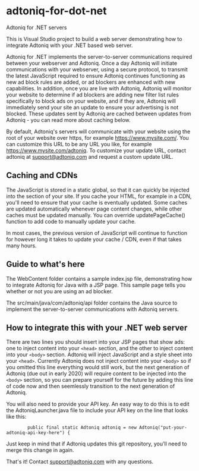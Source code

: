 # adtoniq-for-dot-net
Adtoniq for .NET servers

This is Visual Studio project to build a web server demonstrating how to integrate Adtoniq with your .NET based web server.

Adtoniq for .NET  implements the server-to-server communications required between your webserver and Adtoniq. Once a day Adtoniq will initiate communications with your webserver, using a secure protocol, to transmit the latest JavaScript required to ensure Adtoniq continues functioning as new ad block rules are added, or ad blockers are enhanced with new capabilities. In addition, once you are live with Adtoniq, Adtoniq will monitor your website to determine if ad blockers are adding new filter list rules specifically to block ads on your website, and if they are, Adtoniq will immediately send your site an update to ensure your advertising is not blocked. These updates sent by Adtoniq are cached between updates from Adtoniq - you can read more about caching below.

By default, Adtoniq's servers will communicate with your website using the root of your website over https, for example https://www.mysite.com/. You can customize this URL to be any URL you like, for example https://www.mysite.com/adtoniq. To customize your update URL, contact adtoniq at support@adtoniq.com and request a custom update URL.

## Caching and CDNs ##

The JavaScript is stored in a static global, so that it can quickly be injected into the <head> section of your site. If you cache your HTML, for example in a CDN, you'll need to ensure that your cache is eventually updated. Some caches are updated automatically whenever page content changes, while other caches must be updated manually. You can override updatePageCache() function to add code to manually update your cache.

In most cases, the previous version of JavaScript will continue to function for however long it takes to update your cache / CDN, even if that takes many hours. 

## Guide to what's here ##

The WebContent folder contains a sample index.jsp file, demonstrating how to integrate Adtoniq for Java with a JSP page. This sample page tells you whether or not you are using an ad blocker.

The src/main/java/com/adtoniq/api folder contains the Java source to implement the server-to-server communications with Adtoniq servers.

## How to integrate this with your .NET web server ##

There are two lines you should insert into your JSP pages that show ads: one to inject content into your `<head>` section, and the other to inject content into your `<body>` section. Adtoniq will inject JavaScript and a style sheet into your `<head>`. Currently Adtoniq does not inject content into your `<body>` so if you omitted this line everything would still work, but the next generation of Adtoniq (due out in early 2020) will require content to be injected into the `<body>` section, so you can prepare yourself for the future by adding this line of code now and then seemlessly transition to the next generation of Adtoniq.

You will also need to provide your API key. An easy way to do this is to edit the AdtoniqLauncher.java file to include your API key on the line that looks like this:

	    	public final static Adtoniq adtoniq = new Adtoniq("put-your-adtoniq-api-key-here") {

Just keep in mind that if Adtoniq updates this git repository, you'll need to merge this change in again.

That's it! Contact support@adtoniq.com with any questions.